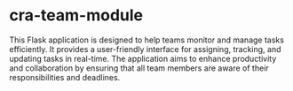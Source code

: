 # cra-team-module
This Flask application is designed to help teams monitor and manage tasks efficiently. It provides a user-friendly interface for assigning, tracking, and updating tasks in real-time. The application aims to enhance productivity and collaboration by ensuring that all team members are aware of their responsibilities and deadlines.
